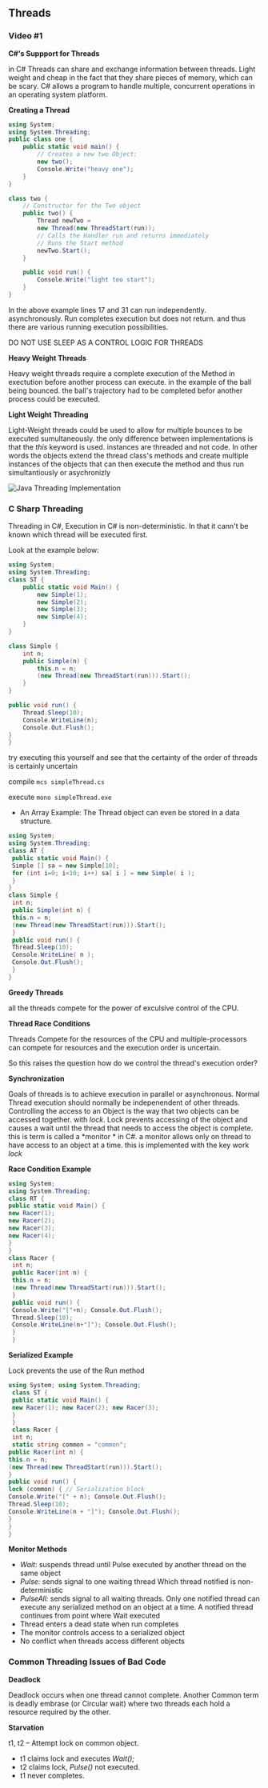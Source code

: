 ## Threads


### Video #1 

**C#'s Suppport for Threads**

in C# Threads can share and exchange information between threads.
Light weight and cheap in the fact that they share pieces of memory, which can be scary. C# allows a program to handle multiple, concurrent operations in an operating system platform.

**Creating a Thread**

```c#
using System;
using System.Threading;
public class one {
    public static void main() {
        // Creates a new two Object:
        new two();
        Console.Write("heavy one");
    }
}

class two {
    // Constructor for the Two object
    public two() {
        Thread newTwo = 
        new Thread(new ThreadStart(run));
        // Calls the Handler run and returns immediately
        // Runs the Start method
        newTwo.Start();
    }

    public void run() {
        Console.Write("light teo start");
    }
}
```

In the above example lines 17 and 31 can run independently. asynchronously. Run completes execution but does not return. and thus there are various running execution possibilities.

DO NOT USE SLEEP AS A CONTROL LOGIC FOR THREADS

**Heavy Weight Threads**

Heavy weight threads require a complete execution of the Method in exectution before another process can execute. in the example of the ball being bounced. the ball's trajectory had to be completed befor another process could be executed.

**Light Weight Threading**

Light-Weight threads could be used to allow for multiple bounces to be executed sumultaneously. the only difference between implementations is that the *this* keyword is used. instances are threaded and not code. In other words the objects extend the thread class's methods and create multiple instances of the objects that can then execute the method and thus run simultantiously or asychronizly

![Java Threading Implementation]()

### C Sharp Threading

Threading in C#, Execution in C# is non-deterministic. In that it cann't be known which thread will be executed first. 

Look at the example below:

```c#
using System;
using System.Threading;
class ST {
    public static void Main() {
        new Simple(1);
        new Simple(2);
        new Simple(3);
        new Simple(4);
    }
}

class Simple {
    int n;
    public Simple(n) {
        this.n = n;
        (new Thread(new ThreadStart(run))).Start();
    }
}

public void run() {
    Thread.Sleep(10);
    Console.WriteLine(n);
    Console.Out.Flush();
}
}
```

try executing this yourself and see that the certainty of the order of threads is certainly uncertain

compile
`mcs simpleThread.cs`

execute
`mono simpleThread.exe`

* An Array Example: The Thread object can even be stored in a data structure.

```csharp
using System;
using System.Threading;
class AT {
 public static void Main() {
 Simple [] sa = new Simple[10];
 for (int i=0; i<10; i++) sa[ i ] = new Simple( i );
 }
}
class Simple {
 int n;
 public Simple(int n) {
 this.n = n;
 (new Thread(new ThreadStart(run))).Start();
 }
 public void run() {
 Thread.Sleep(10);
 Console.WriteLine( n );
 Console.Out.Flush();
 }
}
```

**Greedy Threads**

all the threads compete for the power of exculsive control of the CPU.

**Thread Race Conditions**

Threads Compete for the resources of the CPU and multiple-processors can compete for resources and the execution order is uncertain.

So this raises the question how do we control the thread's execution order?

**Synchronization**

Goals of threads is to achieve execution in parallel or asynchronous. Normal Thread execution should normally be indepenendent of other threads. Controlling the access to an Object is the way that two objects can be accessed together. with *lock*. Lock prevents accessing of the object and causes a wait until the thread that needs to access the object is complete. this is term is called a *monitor * in C#. a monitor allows only on thread to have access to an object at a time. this is implemented with the key work *lock*

**Race Condition Example**

```csharp
using System;
using System.Threading;
class RT {
public static void Main() {
new Racer(1);
new Racer(2);
new Racer(3);
new Racer(4);
}
}
class Racer {
 int n;
 public Racer(int n) {
 this.n = n;
 (new Thread(new ThreadStart(run))).Start();
 }
 public void run() {
 Console.Write("["+n); Console.Out.Flush();
 Thread.Sleep(10);
 Console.WriteLine(n+"]"); Console.Out.Flush();
 }
 } 
```

**Serialized Example**

Lock prevents the use of the Run method 

```csharp
using System; using System.Threading;
 class ST {
 public static void Main() {
 new Racer(1); new Racer(2); new Racer(3);
 }
 }
 class Racer {
 int n;
 static string common = "common";
public Racer(int n) {
this.n = n;
(new Thread(new ThreadStart(run))).Start();
}
public void run() {
lock (common) { // Serialization block
Console.Write("[" + n); Console.Out.Flush();
Thread.Sleep(10);
Console.WriteLine(n + "]"); Console.Out.Flush();
}
}
} 
```

**Monitor Methods**

* *Wait*: suspends thread until Pulse executed by another
thread on the same object
*  *Pulse:* sends signal to one waiting thread Which thread notified is non-deterministic
* *PulseAll:* sends signal to all waiting threads. Only one notified thread can execute any serialized
method on an object at a time. A notified thread continues from point where Wait executed
* Thread enters a dead state when run completes
* The monitor controls access to a serialized object
* No conflict when threads access different objects 

### Common Threading Issues of Bad Code

**Deadlock**

Deadlock occurs when one thread cannot complete. Another Common term is deadly embrase (or Circular wait) where two threads each hold a resource required by the other.

**Starvation**

t1, t2 – Attempt lock on common object.
* t1 claims lock and executes *Wait();*
* t2 claims lock, *Pulse()* not executed.
* t1 never completes. 